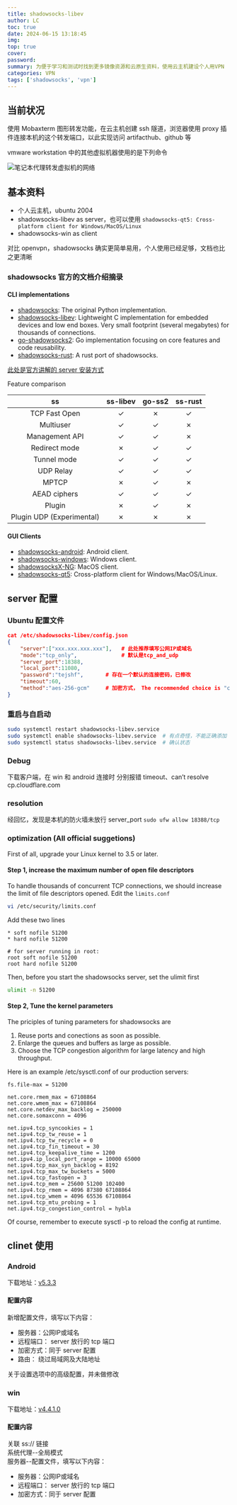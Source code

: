 ```yaml
---
title: shadowsocks-libev
author: LC
toc: true
date: 2024-06-15 13:18:45
img:
top: true
cover: 
password:
summary: 为便于学习和测试时找到更多镜像资源和云原生资料，使用云主机建设个人用VPN
categories: VPN
tags: ['shadowsocks', 'vpn']
---
```


## 当前状况

使用 Mobaxterm 图形转发功能，在云主机创建 ssh 隧道，浏览器使用 proxy 插件连接本机的这个转发端口，以此实现访问 artifacthub、github 等

vmware workstation 中的其他虚拟机器使用的是下列命令

![笔记本代理转发虚拟机的网络](https://i3.mjj.rip/2024/06/15/a7a72b5d58cb6f24c77db493e4dc59ae.jpeg)


## 基本资料

- 个人云主机，ubuntu 2004
- shadowsocks-libev as server，也可以使用 `shadowsocks-qt5: Cross-platform client for Windows/MacOS/Linux`
- shadowsocks-win  as client

对比 openvpn，shadowsocks 确实更简单易用，个人使用已经足够，文档也比之更清晰

### shadowsocks 官方的文档介绍摘录

#### CLI implementations
- [shadowsocks](https://github.com/shadowsocks/shadowsocks): The original Python implementation.
- [shadowsocks-libev](https://github.com/shadowsocks/shadowsocks-libev): Lightweight C implementation for embedded devices and low end boxes. Very small footprint (several megabytes) for thousands of connections.
- [go-shadowsocks2](https://github.com/shadowsocks/go-shadowsocks2): Go implementation focusing on core features and code reusability.
- [shadowsocks-rust](https://github.com/shadowsocks/shadowsocks-rust): A rust port of shadowsocks.

[此处是官方讲解的 server 安装方式](https://shadowsocks.org/doc/deploying.html)

Feature comparison

|ss|ss-libev|go-ss2|ss-rust|
|:--:|:--:|:--:|:--:|
|TCP Fast Open|✓|✗|✓|
|Multiuser|✓|✓|✗|✓|
|Management API|✓|✓|✗|✓|
|Redirect mode|✗|✓|✓|✓|
|Tunnel mode|✓|✓|✓|✓|
|UDP Relay|✓|✓|✓|✓|
|MPTCP|✗|✓|✗|✓|
|AEAD ciphers|✓|✓|✓|✓|
|Plugin|✗|✓|✗|✓|
|Plugin UDP (Experimental)|✗|✗|✗|✓|

#### GUI Clients
- [shadowsocks-android](https://github.com/shadowsocks/shadowsocks-android): Android client.
- [shadowsocks-windows](https://github.com/shadowsocks/shadowsocks-csharp): Windows client.
- [shadowsocksX-NG](https://github.com/shadowsocks/ShadowsocksX-NG): MacOS client.
- [shadowsocks-qt5](https://github.com/shadowsocks/shadowsocks-android): Cross-platform client for Windows/MacOS/Linux.

## server 配置

### Ubuntu 配置文件

```json
cat /etc/shadowsocks-libev/config.json
{
    "server":["xxx.xxx.xxx.xxx"],   # 此处推荐填写公网IP或域名
    "mode":"tcp_only",              # 默认是tcp_and_udp
    "server_port":18388,            
    "local_port":11080,
    "password":"tejshf",       # 存在一个默认的连接密码，已修改
    "timeout":60,
    "method":"aes-256-gcm"     # 加密方式， The recommended choice is "chacha20-ietf-poly1305" or "aes-256-gcm"
}
```

### 重启与自启动
```bash
sudo systemctl restart shadowsocks-libev.service
sudo systemctl enable shadowsocks-libev.service  # 有点奇怪，不能正确添加 --now 参数，所以分别执行
sudo systemctl status shadowsocks-libev.service  # 确认状态
```

### Debug

下载客户端，在 win 和 android 连接时 分别报错 timeout、can’t resolve cp.cloudflare.com

### resolution

经回忆，发现是本机的防火墙未放行 server_port  `sudo ufw allow 18388/tcp`

### optimization (All official suggetions)

First of all, upgrade your Linux kernel to 3.5 or later.

#### Step 1, increase the maximum number of open file descriptors
To handle thousands of concurrent TCP connections, we should increase the limit of file descriptors opened.
Edit the `limits.conf`

```bash
vi /etc/security/limits.conf
```

Add these two lines

```
* soft nofile 51200
* hard nofile 51200

# for server running in root:
root soft nofile 51200
root hard nofile 51200
```

Then, before you start the shadowsocks server, set the ulimit first

```bash
ulimit -n 51200
```

#### Step 2, Tune the kernel parameters
The priciples of tuning parameters for shadowsocks are
1. Reuse ports and conections as soon as possible.
2. Enlarge the queues and buffers as large as possible.
3. Choose the TCP congestion algorithm for large latency and high throughput.

Here is an example /etc/sysctl.conf of our production servers:

```
fs.file-max = 51200

net.core.rmem_max = 67108864
net.core.wmem_max = 67108864
net.core.netdev_max_backlog = 250000
net.core.somaxconn = 4096

net.ipv4.tcp_syncookies = 1
net.ipv4.tcp_tw_reuse = 1
net.ipv4.tcp_tw_recycle = 0
net.ipv4.tcp_fin_timeout = 30
net.ipv4.tcp_keepalive_time = 1200
net.ipv4.ip_local_port_range = 10000 65000
net.ipv4.tcp_max_syn_backlog = 8192
net.ipv4.tcp_max_tw_buckets = 5000
net.ipv4.tcp_fastopen = 3
net.ipv4.tcp_mem = 25600 51200 102400
net.ipv4.tcp_rmem = 4096 87380 67108864
net.ipv4.tcp_wmem = 4096 65536 67108864
net.ipv4.tcp_mtu_probing = 1
net.ipv4.tcp_congestion_control = hybla
```
Of course, remember to execute sysctl -p to reload the config at runtime.

## clinet 使用

### Android

下载地址：[v5.3.3](https://github.com/shadowsocks/shadowsocks-android/releases/download/v5.3.3/shadowsocks-universal-5.3.3.apk)

#### 配置内容
新增配置文件，填写以下内容：
- 服务器：公网IP或域名
- 远程端口： server 放行的 tcp 端口
- 加密方式：同于 server 配置
- 路由： 绕过局域网及大陆地址

 关于设置选项中的高级配置，并未做修改

### win

下载地址：[v4.4.1.0](https://github.com/shadowsocks/shadowsocks-windows/releases/download/4.4.1.0/Shadowsocks-4.4.1.0.zip)

#### 配置内容

关联 ss:// 链接 \
系统代理--全局模式 \
服务器--配置文件，填写以下内容：

- 服务器：公网IP或域名
- 远程端口： server 放行的 tcp 端口
- 加密方式：同于 server 配置